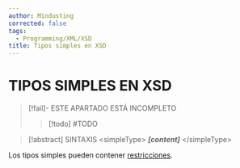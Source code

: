 ```yaml
---
author: Mindusting
corrected: false
tags:
  - Programming/XML/XSD
title: Tipos simples en XSD
---
```


# TIPOS SIMPLES EN XSD

> [!fail]- ESTE APARTADO ESTÁ INCOMPLETO
> > [!todo] #TODO

> [!abstract] SINTAXIS
> \<simpleType\>
> ***\[content\]***
> \</simpleType\>

Los tipos simples pueden contener [restricciones](./xsd_restriction.md).
